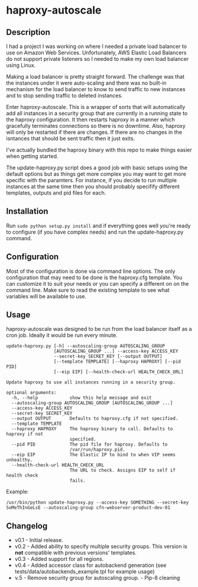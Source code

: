 # haproxy-autoscale #

## Description ##
I had a project I was working on where I needed a private load balancer to use
on Amazon Web Services. Unfortunately, AWS Elastic Load Balancers do not
support private listeners so I needed to make my own load balancer using
Linux.

Making a load balancer is pretty straight forward. The challenge was that the
instances under it were auto-scaling and there was no built-in mechanism for
the load balancer to know to send traffic to new instances and to stop sending
traffic to deleted instances.

Enter haproxy-autoscale. This is a wrapper of sorts that will automatically add
all instances in a security group that are currently in a running state to the
haproxy configuration. It then restarts haproxy in a manner which gracefully
terminates connections so there is no downtime. Also, haproxy will only be
restarted if there are changes. If there are no changes in the isntances that
should be sent traffic then it just exits.

I've actually bundled the haproxy binary with this repo to make things easier
when getting started.

The update-haproxy.py script does a good job with basic setups using the
default options but as things get more complex you may want to get more
specific with the paramters. For instance, if you decide to run multiple
instances at the same time then you should probably specifify different
templates, outputs and pid files for each.

## Installation ##
Run `sudo python setup.py install` and if everything goes well you're ready to
configure (if you have complex needs) and run the update-haproxy.py command.

## Configuration ##
Most of the configuration is done via command line options. The only
configuration that may need to be done is the haproxy.cfg template. You can
customize it to suit your needs or you can specify a different on on the
command line. Make sure to read the existing template to see what variables
will be available to use.

## Usage ##
haproxy-autoscale was designed to be run from the load balancer itself as a cron
job. Ideally it would be run every minute.

    update-haproxy.py [-h] --autoscaling-group AUTOSCALING_GROUP
                      [AUTOSCALING_GROUP ...] --access-key ACCESS_KEY
                      --secret-key SECRET_KEY [--output OUTPUT]
                      [--template TEMPLATE] [--haproxy HAPROXY] [--pid PID]
                      [--eip EIP] [--health-check-url HEALTH_CHECK_URL]

    Update haproxy to use all instances running in a security group.

    optional arguments:
      -h, --help            show this help message and exit
      --autoscaling-group AUTOSCALING_GROUP [AUTOSCALING_GROUP ...]
      --access-key ACCESS_KEY
      --secret-key SECRET_KEY
      --output OUTPUT       Defaults to haproxy.cfg if not specified.
      --template TEMPLATE
      --haproxy HAPROXY     The haproxy binary to call. Defaults to haproxy if not
                            specified.
      --pid PID             The pid file for haproxy. Defaults to
                            /var/run/haproxy.pid.
      --eip EIP             The Elastic IP to bind to when VIP seems unhealthy.
      --health-check-url HEALTH_CHECK_URL
                            The URL to check. Assigns EIP to self if health check
                            fails.

Example:

    /usr/bin/python update-haproxy.py --access-key SOMETHING --secret-key SoMeThInGeLsE --autoscaling-group cfn-webserver-product-dev-01

## Changelog ##
* v0.1 - Initial release.
* v0.2 - Added ability to specify multiple security groups. This version is
       **not** compatible with previous versions' templates.
* v0.3 - Added support for all regions.
* v0.4 - Added accessor class for autobackend generation (see tests/data/autobackends_example.tpl for example usage)
* v.5  - Remove security group for autoscaling group.
       - Pip-8 cleaning
